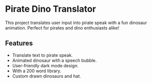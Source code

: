 # Pirate Dino Translator

This project translates user input into pirate speak with a fun dinosaur animation. Perfect for pirates and dino enthusiasts alike!

## Features

- Translate text to pirate speak.
- Animated dinosaur with a speech bubble.
- User-friendly dark mode design.
- With a 200 word library.
- Custom drawn dinosaurs and hat.

